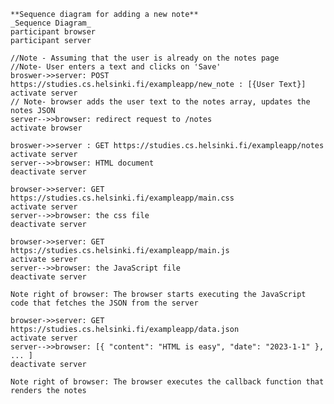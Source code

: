     **Sequence diagram for adding a new note**
    _Sequence Diagram_
    participant browser 
    participant server
    
    //Note - Assuming that the user is already on the notes page 
    //Note- User enters a text and clicks on 'Save' 
    broswer->>server: POST https://studies.cs.helsinki.fi/exampleapp/new_note : [{User Text}]
    activate server
    // Note- browser adds the user text to the notes array, updates the notes JSON
    server-->>browser: redirect request to /notes
    activate browser
    
    broswer->>server : GET https://studies.cs.helsinki.fi/exampleapp/notes
    activate server
    server-->>browser: HTML document
    deactivate server

    browser->>server: GET https://studies.cs.helsinki.fi/exampleapp/main.css
    activate server
    server-->>browser: the css file
    deactivate server

    browser->>server: GET https://studies.cs.helsinki.fi/exampleapp/main.js
    activate server
    server-->>browser: the JavaScript file
    deactivate server

    Note right of browser: The browser starts executing the JavaScript code that fetches the JSON from the server

    browser->>server: GET https://studies.cs.helsinki.fi/exampleapp/data.json
    activate server
    server-->>browser: [{ "content": "HTML is easy", "date": "2023-1-1" }, ... ]
    deactivate server

    Note right of browser: The browser executes the callback function that renders the notes
  
  
  
